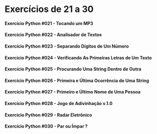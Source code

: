 # Exercícios de 21 a 30

#### Exercício Python #021 - Tocando um MP3

#### Exercício Python #022 - Analisador de Textos

#### Exercício Python #023 - Separando Dígitos de Um Número

#### Exercício Python #024 - Verificando As Primeiras Letras de Um Texto

#### Exercício Python #025 - Procurando Uma String Dentro de Outra

#### Exercício Python #026 - Primeira e Última Ocorrência de Uma String

#### Exercício Python #027 - Primeiro e Último Nome de Uma Pessoa

#### Exercício Python #028 - Jogo de Adivinhação v.1.0

#### Exercício Python #029 - Radar Eletrônico

#### Exercício Python #030 - Par ou Ímpar ?